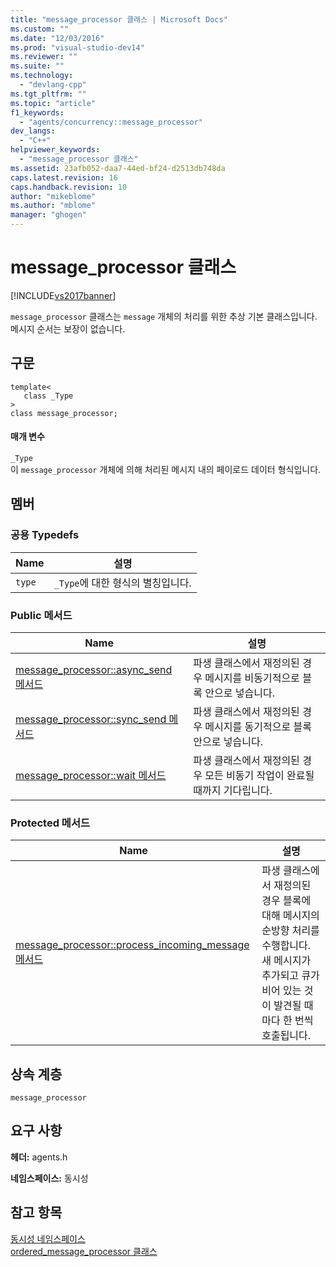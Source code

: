 ```yaml
---
title: "message_processor 클래스 | Microsoft Docs"
ms.custom: ""
ms.date: "12/03/2016"
ms.prod: "visual-studio-dev14"
ms.reviewer: ""
ms.suite: ""
ms.technology: 
  - "devlang-cpp"
ms.tgt_pltfrm: ""
ms.topic: "article"
f1_keywords: 
  - "agents/concurrency::message_processor"
dev_langs: 
  - "C++"
helpviewer_keywords: 
  - "message_processor 클래스"
ms.assetid: 23afb052-daa7-44ed-bf24-d2513db748da
caps.latest.revision: 16
caps.handback.revision: 10
author: "mikeblome"
ms.author: "mblome"
manager: "ghogen"
---
```

# message_processor 클래스
[!INCLUDE[vs2017banner](../../../assembler/inline/includes/vs2017banner.md)]

`message_processor` 클래스는 `message` 개체의 처리를 위한 추상 기본 클래스입니다.  메시지 순서는 보장이 없습니다.  
  
## 구문  
  
```  
template<  
   class _Type  
>  
class message_processor;  
```  
  
#### 매개 변수  
 `_Type`  
 이 `message_processor` 개체에 의해 처리된 메시지 내의 페이로드 데이터 형식입니다.  
  
## 멤버  
  
### 공용 Typedefs  
  
|Name|설명|  
|----------|--------|  
|`type`|`_Type`에 대한 형식의 별칭입니다.|  
  
### Public 메서드  
  
|Name|설명|  
|----------|--------|  
|[message\_processor::async\_send 메서드](../Topic/message_processor::async_send%20Method.md)|파생 클래스에서 재정의된 경우 메시지를 비동기적으로 블록 안으로 넣습니다.|  
|[message\_processor::sync\_send 메서드](../Topic/message_processor::sync_send%20Method.md)|파생 클래스에서 재정의된 경우 메시지를 동기적으로 블록 안으로 넣습니다.|  
|[message\_processor::wait 메서드](../Topic/message_processor::wait%20Method.md)|파생 클래스에서 재정의된 경우 모든 비동기 작업이 완료될 때까지 기다립니다.|  
  
### Protected 메서드  
  
|Name|설명|  
|----------|--------|  
|[message\_processor::process\_incoming\_message 메서드](../Topic/message_processor::process_incoming_message%20Method.md)|파생 클래스에서 재정의된 경우 블록에 대해 메시지의 순방향 처리를 수행합니다.  새 메시지가 추가되고 큐가 비어 있는 것이 발견될 때마다 한 번씩 호출됩니다.|  
  
## 상속 계층  
 `message_processor`  
  
## 요구 사항  
 **헤더:** agents.h  
  
 **네임스페이스:** 동시성  
  
## 참고 항목  
 [동시성 네임스페이스](../../../parallel/concrt/reference/concurrency-namespace.md)   
 [ordered\_message\_processor 클래스](../../../parallel/concrt/reference/ordered-message-processor-class.md)